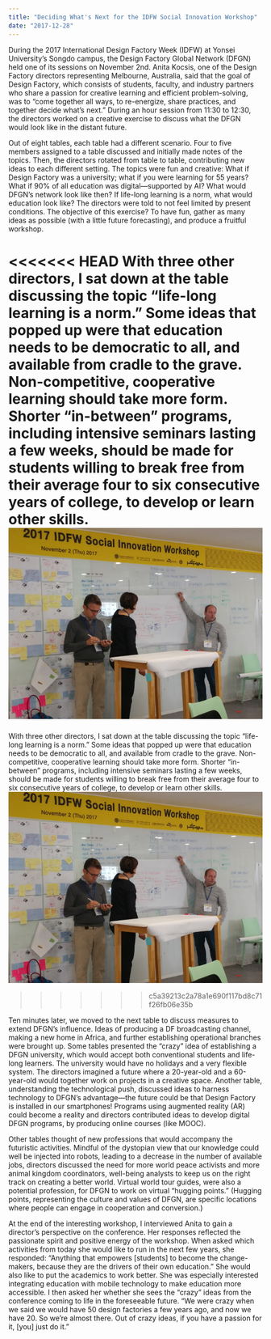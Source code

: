 ```yaml
---
title: "Deciding What's Next for the IDFW Social Innovation Workshop"
date: "2017-12-28"
---
```


During the 2017 International Design Factory Week (IDFW) at Yonsei University’s Songdo campus, the Design Factory Global Network (DFGN) held one of its sessions on November 2nd. Anita Kocsis, one of the Design Factory directors representing Melbourne, Australia, said that the goal of Design Factory, which consists of students, faculty, and industry partners who share a passion for creative learning and efficient problem-solving, was to “come together all ways, to re-energize, share practices, and together decide what’s next.” During an hour session from 11:30 to 12:30, the directors worked on a creative exercise to discuss what the DFGN would look like in the distant future.

Out of eight tables, each table had a different scenario. Four to five members assigned to a table discussed and initially made notes of the topics. Then, the directors rotated from table to table, contributing new ideas to each different setting. The topics were fun and creative: What if Design Factory was a university; what if you were learning for 55 years? What if 90% of all education was digital—supported by AI? What would DFGN’s network look like then? If life-long learning is a norm, what would education look like? The directors were told to not feel limited by present conditions. The objective of this exercise? To have fun, gather as many ideas as possible (with a little future forecasting), and produce a fruitful workshop.

<<<<<<< HEAD
With three other directors, I sat down at the table discussing the topic “life-long learning is a norm.” Some ideas that popped up were that education needs to be democratic to all, and available from cradle to the grave. Non-competitive, cooperative learning should take more form. Shorter “in-between” programs, including intensive seminars lasting a few weeks, should be made for students willing to break free from their average four to six consecutive years of college, to develop or learn other skills.![KakaoTalk 20171120 143316261](./images/KakaoTalk_20171120_143316261.jpg)
=======
With three other directors, I sat down at the table discussing the topic “life-long learning is a norm.” Some ideas that popped up were that education needs to be democratic to all, and available from cradle to the grave. Non-competitive, cooperative learning should take more form. Shorter “in-between” programs, including intensive seminars lasting a few weeks, should be made for students willing to break free from their average four to six consecutive years of college, to develop or learn other skills.![KakaoTalk 20171120 143316261](images/KakaoTalk_20171120_143316261.jpg)
>>>>>>> c5a39213c2a78a1e690f117bd8c71f26fb06e35b

Ten minutes later, we moved to the next table to discuss measures to extend DFGN’s influence. Ideas of producing a DF broadcasting channel, making a new home in Africa, and further establishing operational branches were brought up. Some tables presented the “crazy” idea of establishing a DFGN university, which would accept both conventional students and life-long learners. The university would have no holidays and a very flexible system. The directors imagined a future where a 20-year-old and a 60-year-old would together work on projects in a creative space. Another table, understanding the technological push, discussed ideas to harness technology to DFGN’s advantage—the future could be that Design Factory is installed in our smartphones! Programs using augmented reality (AR) could become a reality and directors contributed ideas to develop digital DFGN programs, by producing online courses (like MOOC).

Other tables thought of new professions that would accompany the futuristic activities. Mindful of the dystopian view that our knowledge could well be injected into robots, leading to a decrease in the number of available jobs, directors discussed the need for more world peace activists and more animal kingdom coordinators, well-being analysts to keep us on the right track on creating a better world. Virtual world tour guides, were also a potential profession, for DFGN to work on virtual “hugging points.” (Hugging points, representing the culture and values of DFGN, are specific locations where people can engage in cooperation and conversion.)

At the end of the interesting workshop, I interviewed Anita to gain a director’s perspective on the conference. Her responses reflected the passionate spirit and positive energy of the workshop. When asked which activities from today she would like to run in the next few years, she responded: “Anything that empowers \[students\] to become the change-makers, because they are the drivers of their own education.” She would also like to put the academics to work better. She was especially interested integrating education with mobile technology to make education more accessible. I then asked her whether she sees the “crazy” ideas from the conference coming to life in the foreseeable future. “We were crazy when we said we would have 50 design factories a few years ago, and now we have 20. So we’re almost there. Out of crazy ideas, if you have a passion for it, \[you\] just do it.”
